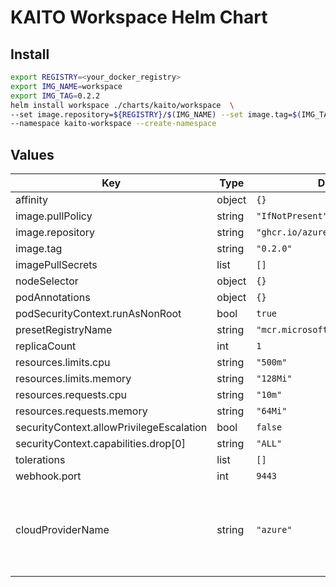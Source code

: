 # KAITO Workspace Helm Chart

## Install

```bash
export REGISTRY=<your_docker_registry>
export IMG_NAME=workspace
export IMG_TAG=0.2.2
helm install workspace ./charts/kaito/workspace  \
--set image.repository=${REGISTRY}/$(IMG_NAME) --set image.tag=$(IMG_TAG) \
--namespace kaito-workspace --create-namespace
```

## Values

| Key                                      | Type   | Default                           | Description                                                   |
|------------------------------------------|--------|-----------------------------------|---------------------------------------------------------------|
| affinity                                 | object | `{}`                              |                                                               |
| image.pullPolicy                         | string | `"IfNotPresent"`                  |                                                               |
| image.repository                         | string | `"ghcr.io/azure/kaito/workspace"` |                                                               |
| image.tag                                | string | `"0.2.0"`                         |                                                               |
| imagePullSecrets                         | list   | `[]`                              |                                                               |
| nodeSelector                             | object | `{}`                              |                                                               |
| podAnnotations                           | object | `{}`                              |                                                               |
| podSecurityContext.runAsNonRoot          | bool   | `true`                            |                                                               |
| presetRegistryName                       | string | `"mcr.microsoft.com/aks/kaito"`   |                                                               |
| replicaCount                             | int    | `1`                               |                                                               |
| resources.limits.cpu                     | string | `"500m"`                          |                                                               |
| resources.limits.memory                  | string | `"128Mi"`                         |                                                               |
| resources.requests.cpu                   | string | `"10m"`                           |                                                               |
| resources.requests.memory                | string | `"64Mi"`                          |                                                               |
| securityContext.allowPrivilegeEscalation | bool   | `false`                           |                                                               |
| securityContext.capabilities.drop[0]     | string | `"ALL"`                           |                                                               |
| tolerations                              | list   | `[]`                              |                                                               |
| webhook.port                             | int    | `9443`                            |                                                               |
| cloudProviderName                        | string | `"azure"`                         | Karpenter cloud provider name. Values can be "azure" or "aws" |
